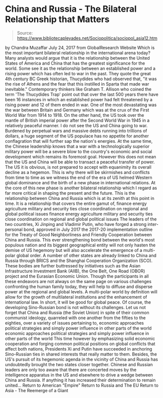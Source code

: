 # China and Russia - The Bilateral Relationship that Matters

> Source: https://www.bibliotecapleyades.net/Sociopolitica/sociopol_asia12.htm

by Chandra Muzaffar July 24, 2017 from GlobalResearch Website
Which is the most important bilateral relationship in the international arena today?
Many analysts would argue that it is the relationship between the United States of America and China that has the greatest significance for the world. Some see it as the relationship between an established power and a rising power which has often led to war in the past.
They quote the great 4th century BC Greek historian, Thucydides who had observed that,
"it was the rise of Athens and the fear that this instilled in Sparta that made war inevitable."
Contemporary thinkers like Graham T. Allison who coined the term 'The Thucydides Trap' point out that over the last 500 years there have been 16 instances in which an established power had felt threatened by a rising power and 12 of them ended in war.
One of the most devastating was the war between Britain and Germany which was at the crux of the First World War from 1914 to 1918. On the other hand, the US took over the mantle of British imperial power after the Second World War in 1945 in a relatively peaceful manner. I do not see the US and China going to war.
Burdened by perpetual wars and massive debts running into trillions of dollars, a huge segment of the US populace has no appetite for another conflagration that will further sap the nation's energies.
At the same time, the Chinese leadership knows that a war with a technologically superior military power will be a severe blow to the country's economic and social development which remains its foremost goal.
However this does not mean that the US and China will be able to transact a peaceful transfer of power.
The US it is obvious, is not prepared to accept with equanimity its overall decline as a hegemon. This is why there will be skirmishes and conflicts from time to time as we witness the end of the era of US helmed Western global dominance and the birth of a new phase in international relations.
At the core of this new phase is another bilateral relationship which I regard as far more critical in shaping the present and the future.
This is the relationship between China and Russia which is at its zenith at this point in time. It is a relationship that covers the entire gamut of,
finance energy agriculture military and security ties close coordination on regional and global political issues
finance
energy
agriculture
military and security ties
close coordination on regional and global political issues
The leaders of the two countries, Xi Jinping and Vladimir Putin, who have forged a strong inter-personal bond, approved in July 2017 the 2017-20 implementation outline for the Treaty of Good Neighborliness and Friendly Cooperation between China and Russia. This ever strengthening bond between the world's most populous nation and its biggest geographical entity will not only hasten the demise of US hegemony but will also accelerate the emergence of a multi-polar global order.
A number of other states are already linked to China and Russia through BRICS and the Shanghai Cooperation Organization (SCO).
These bodies are further buttressed by initiatives such as the Asian Infrastructure Investment Bank (AIIB), the One Belt, One Road (OBOR) project and the Eurasian Economic Union.
Though the participants in all these endeavors are not always on the same page on various challenges confronting the human family today, they will help to diffuse and disperse power at the regional and global levels. A multi-polar world by definition will allow for the growth of multilateral institutions and the enhancement of international law. In short, it will be good for global peace. Of course, the developing Sino-Russian bond is not without its challenges.
Let us not forget that China and Russia (the Soviet Union) in spite of their common communist ideology, quarreled with one another from the fifties to the eighties, over a variety of issues pertaining to,
economic approaches political strategies and simply power influence in other parts of the world
economic approaches
political strategies and simply power
influence in other parts of the world
This time however by emphasizing solid economic cooperation and forging common political positions on global conflicts that affect both nations, Presidents Xi and Putin have succeeded in anchoring Sino-Russian ties in shared interests that really matter to them.
Besides, the US's pursuit of its hegemonic agenda in the vicinity of China and Russia has undoubtedly brought the two states closer together.
Chinese and Russian leaders are only too aware that there are concerted moves by the intelligence apparatus in the US and elsewhere to drive a wedge between China and Russia.
If anything it has increased their determination to remain united...
Return to American "Empire"
Return to Russia and The EU
Return to Asia - The Reemerge of a Giant
